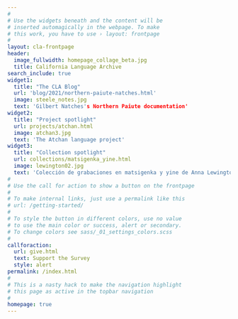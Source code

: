 ```yaml
---
#
# Use the widgets beneath and the content will be
# inserted automagically in the webpage. To make
# this work, you have to use › layout: frontpage
#
layout: cla-frontpage
header:
  image_fullwidth: homepage_collage_beta.jpg
  title: California Language Archive
search_include: true
widget1:
  title: "The CLA Blog"
  url: 'blog/2021/northern-paiute-natches.html'
  image: steele_notes.jpg
  text: 'Gilbert Natches's Northern Paiute documentation'
widget2:
  title: "Project spotlight"
  url: projects/atchan.html
  image: atchan3.jpg
  text: 'The Atchan language project'
widget3:
  title: "Collection spotlight"
  url: collections/matsigenka_yine.html
  image: lewington02.jpg
  text: 'Colección de grabaciones en matsigenka y yine de Anna Lewington'
#
# Use the call for action to show a button on the frontpage
#
# To make internal links, just use a permalink like this
# url: /getting-started/
#
# To style the button in different colors, use no value
# to use the main color or success, alert or secondary.
# To change colors see sass/_01_settings_colors.scss
#
callforaction:
  url: give.html
  text: Support the Survey
  style: alert
permalink: /index.html
#
# This is a nasty hack to make the navigation highlight
# this page as active in the topbar navigation
#
homepage: true
---
```


